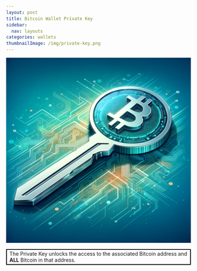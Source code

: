 ```yaml
---
layout: post
title: Bitcoin Wallet Private Key
sidebar:
  nav: layouts
categories: wallets
thumbnailImage: /img/private-key.png
---
```

![Bitcoin Private Key](/img/private-key.png)

<table style="border: 1px solid black; border-collapse: collapse;">
  <tr style="border: 1px solid black;">
    <td style="border: 1px solid black;">The Private Key unlocks the access to the associated Bitcoin address and <strong>ALL</strong> Bitcoin in that address.</td>
  </tr>
</table>

